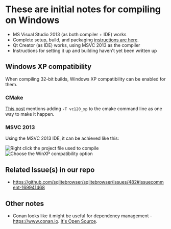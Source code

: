 # These are initial notes for compiling on Windows

* MS Visual Studio 2013 (as both compiler + IDE) works
 * Complete setup, build, and packaging [instructions are here](https://github.com/sqlitebrowser/sqlitebrowser/wiki/Setting-up-a-Win64-development-environment-for-DB4S).
* Qt Creator (as IDE) works, using MSVC 2013 as the compiler
 * Instructions for setting it up and building haven't yet been written up

## Windows XP compatibility

When compiling 32-bit builds, Windows XP compatibility can be enabled for them.

### CMake

[This post](http://cmake.3232098.n2.nabble.com/Windows-XP-CMake-VS2013-td7586295.html) mentions adding `-T vc120_xp` to the cmake command line as one way to make it happen.

### MSVC 2013

Using the MSVC 2013 IDE, it can be achieved like this:

![Right click the project file used to compile](https://github.com/sqlitebrowser/db4s-screenshots/raw/master/wiki/winxp_compile_notes/winxp_compat01.png)
![Choose the WinXP compatibility option](https://github.com/sqlitebrowser/db4s-screenshots/raw/master/wiki/winxp_compile_notes/winxp_compat02.png)

## Related Issue(s) in our repo

* https://github.com/sqlitebrowser/sqlitebrowser/issues/482#issuecomment-169941468

## Other notes

* Conan looks like it might be useful for dependency management - https://www.conan.io.  [It's Open Source](https://github.com/conan-io/conan).